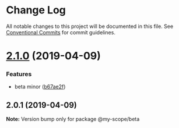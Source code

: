 # Change Log

All notable changes to this project will be documented in this file.
See [Conventional Commits](https://conventionalcommits.org) for commit guidelines.

# [2.1.0](https://github.com/nodkz/lerna-conventional-commits-example/compare/v2.0.2...v2.1.0) (2019-04-09)


### Features

* beta minor ([b67ae2f](https://github.com/nodkz/lerna-conventional-commits-example/commit/b67ae2f))





## 2.0.1 (2019-04-09)

**Note:** Version bump only for package @my-scope/beta

